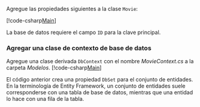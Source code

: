 Agregue las propiedades siguientes a la clase `Movie`:

[!code-csharp[Main](../../tutorials/razor-pages/razor-pages-start/sample/RazorPagesMovie/Models/MovieNoEF.cs?name=snippet_MovieNoEF)]

La base de datos requiere el campo `ID` para la clave principal.

<a name="dc"></a>
### <a name="add-a-database-context-class"></a>Agregar una clase de contexto de base de datos

Agregue una clase derivada `DbContext` con el nombre *MovieContext.cs* a la carpeta *Modelos*.
[!code-csharp[Main](../../tutorials/razor-pages/razor-pages-start/snapshot_sample/RazorPagesMovie/Models/MovieContext.cs)]

El código anterior crea una propiedad `DbSet` para el conjunto de entidades. En la terminología de Entity Framework, un conjunto de entidades suele corresponderse con una tabla de base de datos, mientras que una entidad lo hace con una fila de la tabla.
